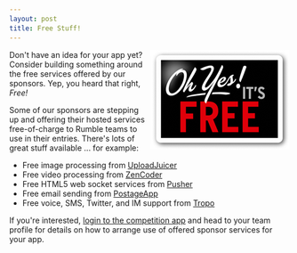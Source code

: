 ```yaml
---
layout: post
title: Free Stuff!
---
```


<img src="/images/2010/10/its_free.png" style="float: right; margin: 0 0 10px
10px;"/>

Don't have an idea for your app yet?  Consider building something around
the free services offered by our sponsors.  Yep, you heard that right, *Free!*

Some of our sponsors are stepping up and offering their hosted services
free-of-charge to Rumble teams to use in their entries.  There's lots of
great stuff available ... for example:

* Free image processing from <a href="http://uploadjuicer.com/">UploadJuicer</a>
* Free video processing from <a href="http://zencoder.com/">ZenCoder</a>
* Free HTML5 web socket services from <a href="http://pusherapp.com/">Pusher</a>
* Free email sending from <a href="http://postageapp.com/">PostageApp</a>
* Free voice, SMS, Twitter, and IM support from <a href="http://www.tropo.com/">Tropo</a>

If you're interested, <a href="http://railsrumble.com/login">login to the competition app</a> and head to your team profile for details on how to arrange use of offered sponsor services for your app.
